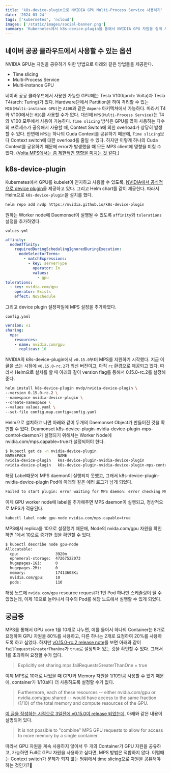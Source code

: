 ```yaml
---
title: 'k8s-device-plugin으로 NVIDIA GPU Multi-Process Service 사용하기'
date: '2024-03-24'
tags: ['kubernetes', 'ncloud']
images: ['/static/images/social-banner.png']
summary: 'Kubernetes에서 k8s-device-plugin을 통해서 NVIDIA GPU 자원을 쉽게 사용할 수 있다. 하나의 어플리케이션에서 GPU 자원을 온전히 사용하지 못하고 낭비될 때, Time slicing, MPS, MIG 등을 사용하여 여러 프로세스가 GPU 자원을 공유하도록 설정할 수 있다. 네이버 공공 클라우드에서 Tesla T4와 Telsa V100을 제공한다. 해당 GPU 아키텍쳐가 MIG을 지원히지 않기 때문에, MPS를 적용하여 GPU 자원을 공유하는 것을 고려하였다. 최근에 release된 k8s-device-plugin v0.15.0-rc.1부터 MPS가 지원되기 시작되어 해당 버전으로 MPS를 설정해보았다.'
---
```


## 네이버 공공 클라우드에서 사용할 수 있는 옵션

NVIDIA GPU는 자원을 공유하기 위한 방법으로 아래와 같은 방법들을 제공한다.
- Time slicing
- Multi-Process Service
- Multi-instance GPU

네이버 공공 클라우드에서 사용한 가능한 GPU에는 Tesla V100(arch: Volta)과 Tesla T4(arch: Turing)가 있다. Hardware단에서 Partition을 하여 격리할 수 있는 `MIG(Multi-instance GPU)`는 `A100`과 같은 `Ampere` 아키텍쳐에서 가능하다. 따라서 T4와 V100에서는 `MIG`를 사용할 수가 없다. 대신에 `MPS(Multi-Process Service)`는 T4와 V100 모두에서 사용이 가능하다. `Time slicing` 방식은 GPU를 많이 사용하는 다수의 프로세스가 공유해서 사용할 때, Context Switch에 의한 overload가 상당히 발생할 수 있다. 반면에 `MPS`는 하나의 Cuda Context를 공유하기 때문에, `Time slicing`보다 Context switch에 대한 overload를 줄일 수 있다. 하지만 이렇게 하나의 Cuda Context를 공유하기 때문에 error가 발생했을 때 모든 MPS client에 영향을 미칠 수 있다. ([Volta MPS에서는 좀 제한적인 영향을 미치는 것 같다.](https://docs.nvidia.com/deploy/mps/index.html#topic_3_3_3_2))

## k8s-device-plugin

Kubernetes에서 GPU를 kubelet이 인지하고 사용할 수 있도록, [NVIDIA에서 공식적으로 device plugin](https://www.youtube.com/watch?v=Q2GuTUO170w&t=922s)을 제공하고 있다. 그리고 Helm chart를 같이 제공한다. 따라서 Helm으로 `k8s-device-plugin`을 설치를 했다.


```bash
helm repo add nvdp https://nvidia.github.io/k8s-device-plugin
```

원하는 Worker node에 Daemonset이 실행될 수 있도록 `affinity`와 `tolerations` 설정을 추가하였다.

`values.yml`
```yaml
affinity:
  nodeAffinity:
    requiredDuringSchedulingIgnoredDuringExecution:
      nodeSelectorTerms:
        - matchExpressions:
          - key: serverType
            operator: In
            values:
              - gpu
tolerations:
  - key: nvidia.com/gpu
    operator: Exists
    effect: NoSchedule
```

그리고 device plugin 설정파일에 MPS 설정을 추가하였다.

`config.yaml`
```yaml
version: v1
sharing:
  mps:
    resources:
    - name: nvidia.com/gpu
      replicas: 10
```

NVIDIA의 k8s-device-plugin에서 `v0.15.0`부터 MPS를 지원하기 시작했다. 지금 이 글을 쓰는 시점에 `v0.15.0-rc.2`가 최신 버전이고, 아직 `rc` 환경으로 제공되고 있다. 따라서 Helm으로 설치를 할 때 아래와 같이 version flag를 통해서 0.15.0-rc.2를 설정해준다.

```bash
helm install k8s-device-plugin nvdp/nvidia-device-plugin \
--version 0.15.0-rc.2 \
--namespace nvidia-device-plugin \
--create-namespace \
--values values.yaml \
--set-file config.map.config=config.yaml
```

Helm으로 설치하고 나면 아래와 같이 두개의 Daemonset Object가 만들어진 것을 확인할 수 있다. Deamonset k8s-device-plugin-nvidia-device-plugin-mps-control-daemon가 실행되기 위해서는 Worker Node에 nvidia.com/mps.capable=true가 설정되어야 한다.

```bash
$ kubectl get ds -n nvidia-device-plugin
NAMESPACE              NAME                                                        DESIRED   CURRENT   READY   UP-TO-DATE   AVAILABLE   NODE SELECTOR
nvidia-device-plugin   k8s-device-plugin-nvidia-device-plugin                      1         1         1       1            1           <none>                        5s
nvidia-device-plugin   k8s-device-plugin-nvidia-device-plugin-mps-control-daemon   0         0         0       0            0           nvidia.com/mps.capable=true   5s
```

해당 Label때문에 MPS daemon이 실행되지 못했고, 그래서 k8s-device-plugin-nvidia-device-plugin Pod에 아래와 같은 에러 로그가 남게 되었다.

```bash
Failed to start plugin: error waiting for MPS daemon: error checking MPS daemon health: failed to send command to MPS daemon: exit status 1
```

이제 GPU worker node에 label을 추가해주면 MPS daemon이 실행되고, 정상적으로 MPS가 적용된다.

```bash
kubectl label node gpu-node nvidia.com/mps.capable=true
```

MPS에서 replica를 10으로 설정했기 때문에, Node의 nvida.com/gpu 자원을 확인하면 1에서 10으로 증가한 것을 확인할 수 있다.

```bash
$ kubectl describe node gpu-node
Allocatable:
  cpu:                3920m
  ephemeral-storage:  47267522073
  hugepages-1Gi:      0
  hugepages-2Mi:      0
  memory:             17413608Ki
  nvidia.com/gpu:     10
  pods:               110
```

해당 노드에 `nvida.com/gpu` resource request가 1인 Pod 하나만 스케쥴링이 될 수 있었는데, 이제 10으로 늘어나서 다수의 Pod를 해당 노드에서 실행할 수 있게 되었다.

## 궁금증

MPS를 통해서 GPU core 1을 10개로 나누면, 예를 들어서 하나의 Container는 8개로 요청하여 GPU 자원을 80%를 사용하고, 다른 하나는 2개로 요청하여 20%를 사용하도록 하고 싶었다. 하지만 [v0.15.0-rc.2 release note](https://github.com/NVIDIA/k8s-device-plugin/releases/tag/v0.15.0-rc.2)를 보면 아래와 같이 `failRequestsGreaterThanOne`가 `true`로 설정되어 있는 것을 확인할 수 있다. 그래서 1를 초과하여 요청할 수가 없다.

> Explicitly set sharing.mps.failRequestsGreaterThanOne = true

이제 MPS로 10개로 나눴을 때 GPU와 Memory 자원을 1/10만큼 사용할 수 있기 때문에, container가 1/10보다 더 사용하도록 설정할 수가 없다.

> Furthermore, each of these resources -- either nvidia.com/gpu or nvidia.com/gpu.shared -- would have access to the same fraction (1/10) of the total memory and compute resources of the GPU.

[이 글을 작성하는 시점으로 3일전에 v0.15.0이 release 되었는데,](https://github.com/NVIDIA/k8s-device-plugin/releases/tag/v0.15.0) 아래와 같은 내용이 설명되어 있다.

> It is not possible to "combine" MPS GPU requests to allow for access to more memory by a single container.

따라서 GPU 자원을 계속 사용하지 않아서 두 개의 Container가 GPU 자원을 공유하고, 가능하면 Full로 GPU 자원을 사용하고 싶다면, MPS 방법은 적합하지 않다. 이럴때는 Context switch가 문제가 되지 않는 범위에서 time slicing으로 자원을 공유해야 하는 것인가?🤔